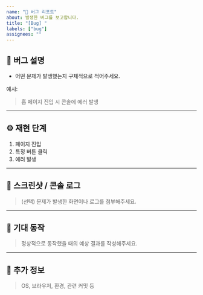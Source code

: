 ```yaml
---
name: "🐛 버그 리포트"
about: 발생한 버그를 보고합니다.
title: "[Bug] "
labels: ["bug"]
assignees: ""
---
```


## 🧠 버그 설명
- 어떤 문제가 발생했는지 구체적으로 적어주세요.

예시:
> 홈 페이지 진입 시 콘솔에 에러 발생

---

## ⚙️ 재현 단계
1. 페이지 진입
2. 특정 버튼 클릭
3. 에러 발생

---

## 📸 스크린샷 / 콘솔 로그
> (선택) 문제가 발생한 화면이나 로그를 첨부해주세요.

---

## 🧩 기대 동작
> 정상적으로 동작했을 때의 예상 결과를 작성해주세요.

---

## 💬 추가 정보
> OS, 브라우저, 환경, 관련 커밋 등
